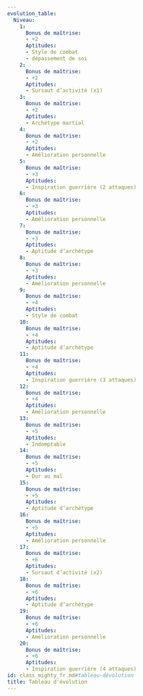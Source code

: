 ```yaml
---
evolution_table:
  Niveau:
    1:
      Bonus de maîtrise:
      - +2
      Aptitudes:
      - Style de combat
      - dépassement de soi
    2:
      Bonus de maîtrise:
      - +2
      Aptitudes:
      - Sursaut d’activité (x1)
    3:
      Bonus de maîtrise:
      - +2
      Aptitudes:
      - Archétype martial
    4:
      Bonus de maîtrise:
      - +2
      Aptitudes:
      - Amélioration personnelle
    5:
      Bonus de maîtrise:
      - +3
      Aptitudes:
      - Inspiration guerrière (2 attaques)
    6:
      Bonus de maîtrise:
      - +3
      Aptitudes:
      - Amélioration personnelle
    7:
      Bonus de maîtrise:
      - +3
      Aptitudes:
      - Aptitude d’archétype
    8:
      Bonus de maîtrise:
      - +3
      Aptitudes:
      - Amélioration personnelle
    9:
      Bonus de maîtrise:
      - +4
      Aptitudes:
      - Style de combat
    10:
      Bonus de maîtrise:
      - +4
      Aptitudes:
      - Aptitude d’archétype
    11:
      Bonus de maîtrise:
      - +4
      Aptitudes:
      - Inspiration guerrière (3 attaques)
    12:
      Bonus de maîtrise:
      - +4
      Aptitudes:
      - Amélioration personnelle
    13:
      Bonus de maîtrise:
      - +5
      Aptitudes:
      - Indomptable
    14:
      Bonus de maîtrise:
      - +5
      Aptitudes:
      - Dur au mal
    15:
      Bonus de maîtrise:
      - +5
      Aptitudes:
      - Aptitude d’archétype
    16:
      Bonus de maîtrise:
      - +5
      Aptitudes:
      - Amélioration personnelle
    17:
      Bonus de maîtrise:
      - +6
      Aptitudes:
      - Sursaut d’activité (x2)
    18:
      Bonus de maîtrise:
      - +6
      Aptitudes:
      - Aptitude d’archétype
    19:
      Bonus de maîtrise:
      - +6
      Aptitudes:
      - Amélioration personnelle
    20:
      Bonus de maîtrise:
      - +6
      Aptitudes:
      - Inspiration guerrière (4 attaques)
id: class_mighty_fr.md#tableau-dévolution
title: Tableau d'évolution
---
```


